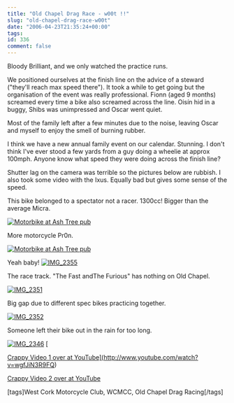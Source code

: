 ```yaml
---
title: "Old Chapel Drag Race - w00t !!"
slug: "old-chapel-drag-race-w00t"
date: "2006-04-23T21:35:24+00:00"
tags:
id: 336
comment: false
---
```


Bloody Brilliant, and we only watched the practice runs.

We positioned ourselves at the finish line on the advice of a steward ("they'll reach max speed there"). It took a while to get going but the organisation of the event was really professional.  Fionn (aged 9 months) screamed every time a bike also screamed across the line. Oisín hid in a buggy, Shibs was unimpressed and Oscar went quiet.

Most of the family left after a few minutes due to the noise, leaving Oscar and myself to enjoy the smell of burning rubber.

I think we have a new annual family event on our calendar. Stunning. I don't think I've ever stood a few yards from a guy doing a wheelie at approx 100mph. Anyone know what speed they were doing across the finish line?

Shutter lag on the camera was terrible so the pictures below are rubbish. I also took some video with the Ixus. Equally bad but gives some sense of the speed.

This bike belonged to a spectator not a racer. 1300cc! Bigger than the average Micra.

[![Motorbike at Ash Tree pub](http://static.flickr.com/56/133457668_0cacb460f6.jpg)](http://www.flickr.com/photos/bandon1/133457668/ "Photo Sharing")

More motorcycle Pr0n.

[![Motorbike at Ash Tree pub](http://static.flickr.com/47/133457587_5635ffdf4b.jpg)](http://www.flickr.com/photos/bandon1/133457587/ "Photo Sharing")

Yeah baby!
[![IMG_2355](http://static.flickr.com/55/133457243_1a78d2a435.jpg)](http://www.flickr.com/photos/bandon1/133457243/ "Photo Sharing")

The race track. "The Fast andThe Furious" has nothing on Old Chapel.

[![IMG_2351](http://static.flickr.com/54/133457096_d275c5c44d.jpg)](http://www.flickr.com/photos/bandon1/133457096/ "Photo Sharing")

Big gap due to different spec bikes practicing together.

[![IMG_2352](http://static.flickr.com/45/133457178_af5f8bfacc.jpg)](http://www.flickr.com/photos/bandon1/133457178/ "Photo Sharing")

Someone left their bike out in the rain for too long.

[![IMG_2346](http://static.flickr.com/56/133456783_6cb31a5ab1.jpg)](http://www.flickr.com/photos/bandon1/133456783/ "Photo Sharing")  [

<a href="http://www.youtube.com/watch?v=wgfJiN3R9FQ">Crappy Video 1 over at YouTube](http://www.youtube.com/watch?v=wgfJiN3R9FQ)

[Crappy Video 2 over at YouTube](http://www.youtube.com/watch?v=6Yh0B6ifMB8)

[tags]West Cork Motorcycle Club, WCMCC, Old Chapel Drag Racing[/tags]
